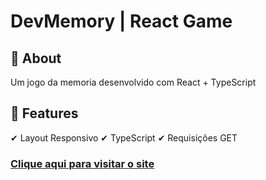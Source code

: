 # DevMemory | React Game

## 	&#127919; About
Um jogo da memoria desenvolvido com React + TypeScript

## &#127775; Features
&#10004; Layout Responsivo  &#10004; TypeScript &#10004; Requisições GET

### <a href="https://pokemon-list-qkuo4vrqm-thiagofang.vercel.app/">Clique aqui para visitar o site</a>
